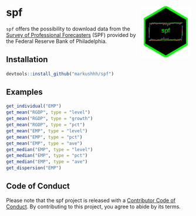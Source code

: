 <!-- README.md is generated from README.Rmd. Please edit that file -->

spf <a href='https://github.com/markushhh/spf'><img src='man/figures/sticker.png' align="right" height="138.5" /></a>
=====================================================================================================================

<!-- badges: start -->
<!-- badges: end -->

`spf` offers the possibility to download data from the [Survey of
Professional
Forecasters](https://www.philadelphiafed.org/research-and-data/real-time-center/survey-of-professional-forecasters/data-files)
(SPF) provided by the Federal Reserve Bank of Philadelphia.

Installation
------------

``` r
devtools::install_github("markushhh/spf")
```

Examples
--------

``` r
get_individual("EMP")
get_mean("RGDP", type = "level")
get_mean("RGDP", type = "growth")
get_mean("RGDP", type = "pct")
get_mean("EMP", type = "level")
get_mean("EMP", type = "pct")
get_mean("EMP", type = "ave")
get_median("EMP", type = "level")
get_median("EMP", type = "pct")
get_median("EMP", type = "ave")
get_dispersion("EMP")
```

Code of Conduct
---------------

Please note that the spf project is released with a [Contributor Code of
Conduct](https://contributor-covenant.org/version/2/0/CODE_OF_CONDUCT.html).
By contributing to this project, you agree to abide by its terms.

